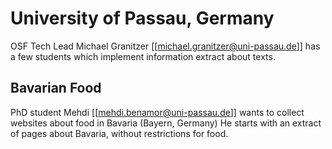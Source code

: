 # University of Passau, Germany

OSF Tech Lead Michael Granitzer [[michael.granitzer@uni-passau.de]]
has a few students which implement information extract about texts.

## Bavarian Food

PhD student Mehdi [[mehdi.benamor@uni-passau.de]] wants to collect
websites about food in Bavaria (Bayern, Germany)  He starts with an
extract of pages about Bavaria, without restrictions for food.
